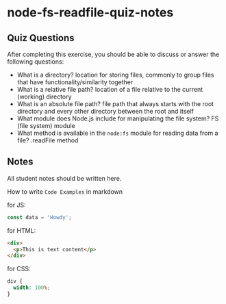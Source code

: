 # node-fs-readfile-quiz-notes

## Quiz Questions

After completing this exercise, you should be able to discuss or answer the following questions:

- What is a directory?
  location for storing files, commonly to group files that have functionality/similarity together
- What is a relative file path?
  location of a file relative to the current (working) directory
- What is an absolute file path?
  file path that always starts with the root directory and every other directory between the root and itself
- What module does Node.js include for manipulating the file system?
  FS (file system) module
- What method is available in the `node:fs` module for reading data from a file?
  .readFile method

## Notes

All student notes should be written here.

How to write `Code Examples` in markdown

for JS:

```javascript
const data = 'Howdy';
```

for HTML:

```html
<div>
  <p>This is text content</p>
</div>
```

for CSS:

```css
div {
  width: 100%;
}
```

